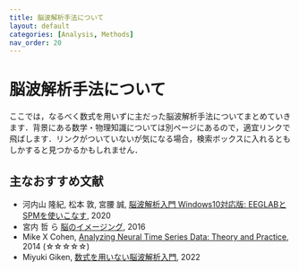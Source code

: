 ```yaml
---
title: 脳波解析手法について
layout: default
categories: [Analysis, Methods]
nav_order: 20
---
```


# 脳波解析手法について
ここでは，なるべく数式を用いずに主だった脳波解析手法についてまとめていきます．背景にある数学・物理知識については別ページにあるので，適宜リンクで飛ばします．リンクがついていないが気になる場合，検索ボックスに入れるともしかすると見つかるかもしれません．

## 主なおすすめ文献
- 河内山 隆紀, 松本 敦, 宮腰 誠, [脳波解析入門 Windows10対応版: EEGLABとSPMを使いこなす](https://amzn.asia/d/1oZKdvp), 2020
- 宮内 哲 ら [脳のイメージング](https://amzn.asia/d/6oMJWTg), 2016
- Mike X Cohen, [Analyzing Neural Time Series Data: Theory and Practice](https://amzn.asia/d/9lkBm5f), 2014 (☆☆☆☆☆)
- Miyuki Giken, [数式を用いない脳波解析入門](https://miyuki-net.co.jp/jp/Topics/IntroductionToEEGAnalysis20220620.shtml), 2022